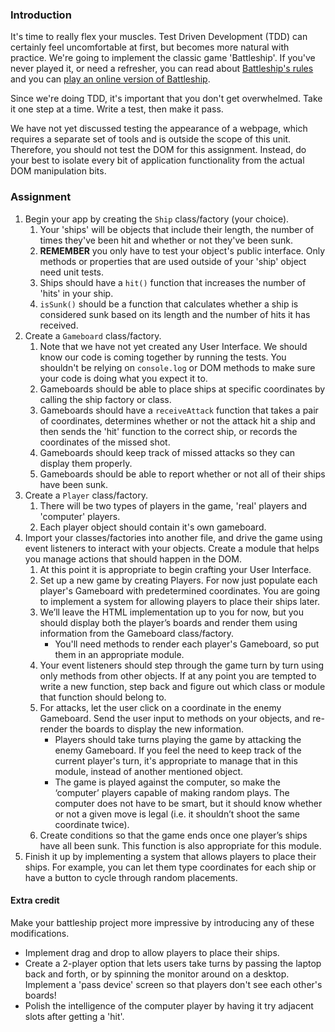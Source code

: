### Introduction

It's time to really flex your muscles. Test Driven Development (TDD) can certainly feel uncomfortable at first, but becomes more natural with practice. We're going to implement the classic game 'Battleship'. If you've never played it, or need a refresher, you can read about [Battleship's rules](<https://en.wikipedia.org/wiki/Battleship_(game)>) and you can [play an online version of Battleship](http://en.battleship-game.org/).

Since we're doing TDD, it's important that you don't get overwhelmed. Take it one step at a time. Write a test, then make it pass.

We have not yet discussed testing the appearance of a webpage, which requires a separate set of tools and is outside the scope of this unit. Therefore, you should not test the DOM for this assignment. Instead, do your best to isolate every bit of application functionality from the actual DOM manipulation bits.

### Assignment

<div class="lesson-content__panel" markdown="1">

1. Begin your app by creating the `Ship` class/factory (your choice).
    1. Your 'ships' will be objects that include their length, the number of times they've been hit and whether or not they've been sunk.
    1. **REMEMBER** you only have to test your object's public interface. Only methods or properties that are used outside of your 'ship' object need unit tests.
    1. Ships should have a `hit()` function that increases the number of 'hits' in your ship.
    1. `isSunk()` should be a function that calculates whether a ship is considered sunk based on its length and the number of hits it has received.
1. Create a `Gameboard` class/factory.
    1. Note that we have not yet created any User Interface. We should know our code is coming together by running the tests. You shouldn't be relying on `console.log` or DOM methods to make sure your code is doing what you expect it to.
    1. Gameboards should be able to place ships at specific coordinates by calling the ship factory or class.
    1. Gameboards should have a `receiveAttack` function that takes a pair of coordinates, determines whether or not the attack hit a ship and then sends the 'hit' function to the correct ship, or records the coordinates of the missed shot.
    1. Gameboards should keep track of missed attacks so they can display them properly.
    1. Gameboards should be able to report whether or not all of their ships have been sunk.
1. Create a `Player` class/factory.
    1. There will be two types of players in the game, 'real' players and 'computer' players.
    1. Each player object should contain it's own gameboard.
1. Import your classes/factories into another file, and drive the game using event listeners to interact with your objects. Create a module that helps you manage actions that should happen in the DOM.
    1. At this point it is appropriate to begin crafting your User Interface.
    1. Set up a new game by creating Players. For now just populate each player's Gameboard with predetermined coordinates. You are going to implement a system for allowing players to place their ships later.
    1. We’ll leave the HTML implementation up to you for now, but you should display both the player’s boards and render them using information from the Gameboard class/factory.
        - You'll need methods to render each player's Gameboard, so put them in an appropriate module.
    1. Your event listeners should step through the game turn by turn using only methods from other objects. If at any point you are tempted to write a new function, step back and figure out which class or module that function should belong to.
    1. For attacks, let the user click on a coordinate in the enemy Gameboard. Send the user input to methods on your objects, and re-render the boards to display the new information.
        - Players should take turns playing the game by attacking the enemy Gameboard. If you feel the need to keep track of the current player's turn, it's appropriate to manage that in this module, instead of another mentioned object.
        - The game is played against the computer, so make the ‘computer’ players capable of making random plays. The computer does not have to be smart, but it should know whether or not a given move is legal (i.e. it shouldn’t shoot the same coordinate twice).
    1. Create conditions so that the game ends once one player’s ships have all been sunk. This function is also appropriate for this module.
1. Finish it up by implementing a system that allows players to place their ships. For example, you can let them type coordinates for each ship or have a button to cycle through random placements.

#### Extra credit

Make your battleship project more impressive by introducing any of these modifications.

-   Implement drag and drop to allow players to place their ships.
-   Create a 2-player option that lets users take turns by passing the laptop back and forth, or by spinning the monitor around on a desktop. Implement a 'pass device' screen so that players don't see each other's boards!
-   Polish the intelligence of the computer player by having it try adjacent slots after getting a 'hit'.

</div>
